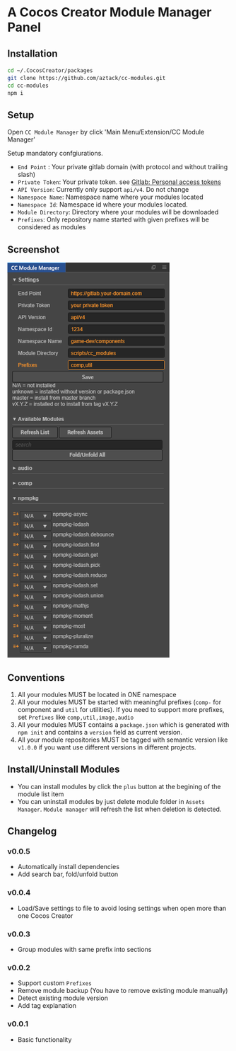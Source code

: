 # A Cocos Creator Module Manager Panel

## Installation

```bash
cd ~/.CocosCreator/packages
git clone https://github.com/aztack/cc-modules.git
cd cc-modules
npm i
```

## Setup

Open `CC Module Manager` by click 'Main Menu/Extension/CC Module Manager'

Setup mandatory confgiurations.

- `End Point` : Your private gitlab domain (with protocol and without trailing slash)
- `Private Token`: Your private token. see [Gitlab: Personal access tokens](https://docs.gitlab.com/ee/user/profile/personal_access_tokens.html)
- `API Version`: Currently only support `api/v4`. Do not change
- `Namespace Name`: Namespace name where your modules located
- `Namespace Id`: Namespace id where your modules located.
- `Module Directory`: Directory where your modules will be downloaded
- `Prefixes`: Only repository name started with given prefixes will be considered as modules


## Screenshot

![Setup](screenshot.png)

## Conventions

1. All your modules MUST be located in ONE namespace
2. All your modules MUST be started with meaningful prefixes (`comp-` for component and `util` for utilities). If you need to support more prefixes, set `Prefixes` like `comp,util,image,audio`
3. All your modules MUST contains a `package.json` which is generated with `npm init` and contains a `version` field as current version.
4. All your module repositories MUST be tagged with semantic version like `v1.0.0` if you want use different versions in different projects.

## Install/Uninstall Modules

- You can install modules by click the `plus` button at the begining of the module list item
- You can uninstall modules by just delete module folder in `Assets Manager`. `Module manager` will refresh the list when deletion is detected.

## Changelog

### v0.0.5

- Automatically install dependencies
- Add search bar, fold/unfold button

### v0.0.4

- Load/Save settings to file to avoid losing settings when open more than one Cocos Creator

### v0.0.3

- Group modules with same prefix into sections

### v0.0.2

- Support custom `Prefixes`
- Remove module backup (You have to remove existing module manually)
- Detect existing module version
- Add tag explanation

### v0.0.1

- Basic functionality
